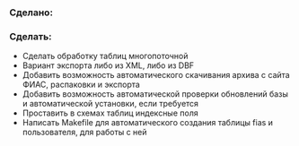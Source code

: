 ### Сделано:

### Сделать:
* Сделать обработку таблиц многопоточной
* Вариант экспорта либо из XML, либо из DBF
* Добавить возможность автоматического скачивания архива с сайта ФИАС, распаковки и экспорта
* Добавить возможность автоматической проверки обновлений базы и автоматической установки, если требуется
* Проставить в схемах таблиц индексные поля
* Написать Makefile для автоматического создания таблицы fias и пользователя, для работы с ней
